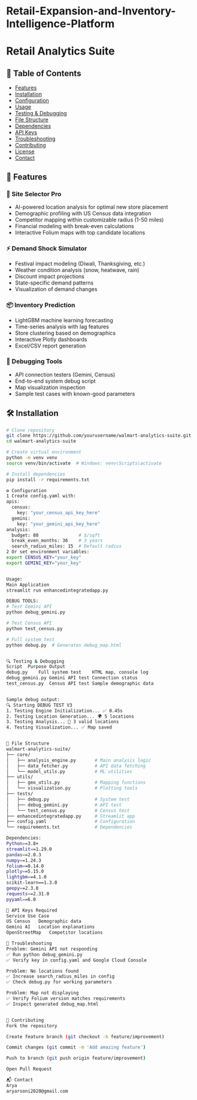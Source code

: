 # Retail-Expansion-and-Inventory-Intelligence-Platform

# Retail Analytics Suite

## 📌 Table of Contents
- [Features](#-features)
- [Installation](#-installation)
- [Configuration](#-configuration)
- [Usage](#-usage)
- [Testing & Debugging](#-testing--debugging)
- [File Structure](#-file-structure)
- [Dependencies](#-dependencies)
- [API Keys](#-api-keys)
- [Troubleshooting](#-troubleshooting)
- [Contributing](#-contributing)
- [License](#-license)
- [Contact](#-contact)

## 🌟 Features

### 🏪 Site Selector Pro
- AI-powered location analysis for optimal new store placement
- Demographic profiling with US Census data integration
- Competitor mapping within customizable radius (1-50 miles)
- Financial modeling with break-even calculations
- Interactive Folium maps with top candidate locations

### ⚡ Demand Shock Simulator
- Festival impact modeling (Diwali, Thanksgiving, etc.)
- Weather condition analysis (snow, heatwave, rain)
- Discount impact projections
- State-specific demand patterns
- Visualization of demand changes

### 📦 Inventory Prediction
- LightGBM machine learning forecasting
- Time-series analysis with lag features
- Store clustering based on demographics
- Interactive Plotly dashboards
- Excel/CSV report generation

### 🐞 Debugging Tools
- API connection testers (Gemini, Census)
- End-to-end system debug script
- Map visualization inspection
- Sample test cases with known-good parameters

## 🛠 Installation

```bash
# Clone repository
git clone https://github.com/yourusername/walmart-analytics-suite.git
cd walmart-analytics-suite

# Create virtual environment
python -m venv venv
source venv/bin/activate  # Windows: venv\Scripts\activate

# Install dependencies
pip install -r requirements.txt

⚙ Configuration
1 Create config.yaml with:
apis:
  census:
    key: "your_census_api_key_here"
  gemini:
    key: "your_gemini_api_key_here"
analysis:
  budget: 80               # $/sqft
  break_even_months: 36    # 3 years
  search_radius_miles: 15  # Default radius
2 Or set environment variables:
export CENSUS_KEY="your_key"
export GEMINI_KEY="your_key"


Usage:
Main Application
streamlit run enhancedintegratedapp.py

DEBUG TOOLS:
# Test Gemini API
python debug_gemini.py

# Test Census API
python test_census.py

# Full system test
python debug.py  # Generates debug_map.html


🔍 Testing & Debugging
Script	Purpose	Output
debug.py	Full system test	HTML map, console log
debug_gemini.py	Gemini API test	Connection status
test_census.py	Census API test	Sample demographic data


Sample debug output:
🔍 Starting DEBUG TEST V3
1. Testing Engine Initialization... ✅ 0.45s
2. Testing Location Generation... 🌍 5 locations
3. Testing Analysis... 🎯 3 valid locations
4. Testing Visualization... ✅ Map saved


📂 File Structure
walmart-analytics-suite/
├── core/
│   ├── analysis_engine.py       # Main analysis logic
│   ├── data_fetcher.py          # API data fetching
│   └── model_utils.py           # ML utilities
├── utils/
│   ├── geo_utils.py             # Mapping functions
│   └── visualization.py         # Plotting tools
├── tests/
│   ├── debug.py                 # System test
│   ├── debug_gemini.py          # API test
│   └── test_census.py           # Census test
├── enhancedintegratedapp.py     # Streamlit app
├── config.yaml                  # Configuration
└── requirements.txt             # Dependencies

Dependencies:
Python==3.8+
streamlit==1.29.0
pandas==2.0.3
numpy==1.24.3
folium==0.14.0
plotly==5.15.0
lightgbm==4.1.0
scikit-learn==1.3.0
geopy==2.3.0
requests==2.31.0
pyyaml==6.0

🔑 API Keys Required
Service	Use Case	
US Census	Demographic data	
Gemini AI	Location explanations
OpenStreetMap	Competitor locations	

🚨 Troubleshooting
Problem: Gemini API not responding
✅ Run python debug_gemini.py
✅ Verify key in config.yaml and Google Cloud Console

Problem: No locations found
✅ Increase search_radius_miles in config
✅ Check debug.py for working parameters

Problem: Map not displaying
✅ Verify Folium version matches requirements
✅ Inspect generated debug_map.html


🤝 Contributing
Fork the repository

Create feature branch (git checkout -b feature/improvement)

Commit changes (git commit -m 'Add amazing feature')

Push to branch (git push origin feature/improvement)

Open Pull Request

📬 Contact
Arya
aryarsoni2020@gmail.com
